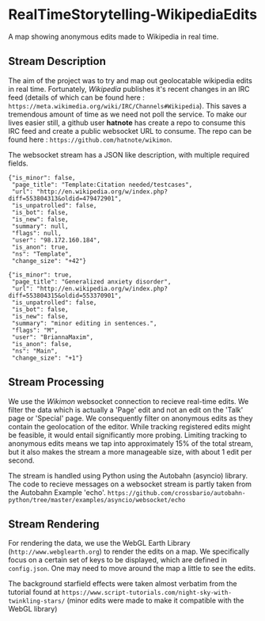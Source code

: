 # RealTimeStorytelling-WikipediaEdits
A map showing anonymous edits made to Wikipedia in real time.

## Stream Description
The aim of the project was to try and map out geolocatable wikipedia edits in real time. Fortunately, *Wikipedia* publishes it's recent changes in an IRC feed (details of which can be found here : ```https://meta.wikimedia.org/wiki/IRC/Channels#Wikipedia```). This saves a tremendous amount of time as we need not poll the service. To make our lives easier still, a github user **hatnote** has create a repo to consume this IRC feed and create a public websocket URL to consume. The repo can be found here : ```https://github.com/hatnote/wikimon```.

The websocket stream has a JSON like description, with multiple required fields.

    {"is_minor": false,
     "page_title": "Template:Citation needed/testcases",
     "url": "http://en.wikipedia.org/w/index.php?diff=553804313&oldid=479472901",
     "is_unpatrolled": false,
     "is_bot": false,
     "is_new": false,
     "summary": null,
     "flags": null,
     "user": "98.172.160.184",
     "is_anon": true,
     "ns": "Template",
     "change_size": "+42"}
    
    {"is_minor": true,
     "page_title": "Generalized anxiety disorder",
     "url": "http://en.wikipedia.org/w/index.php?diff=553804315&oldid=553370901",
     "is_unpatrolled": false,
     "is_bot": false,
     "is_new": false,
     "summary": "minor editing in sentences.",
     "flags": "M",
     "user": "BriannaMaxim",
     "is_anon": false,
     "ns": "Main",
     "change_size": "+1"}

## Stream Processing
We use the *Wikimon* websocket connection to recieve real-time edits. We filter the data which is actually a 'Page' edit and not an edit on the 'Talk' page or 'Special' page. We consequently filter on anonymous edits as they contain the geolocation of the editor. While tracking registered edits might be feasible, it would entail significantly more probing. Limiting tracking to anonymous edits means we tap into approximately 15% of the total stream, but it also makes the stream a more manageable size, with about 1 edit per second.

The stream is handled using Python using the Autobahn (asyncio) library. The code to recieve messages on a websocket stream is partly taken from the Autobahn Example 'echo'. ```https://github.com/crossbario/autobahn-python/tree/master/examples/asyncio/websocket/echo```
## Stream Rendering
For rendering the data, we use the WebGL Earth Library (```http://www.webglearth.org```) to render the edits on a map.
We specifically focus on a certain set of keys to be displayed, which are defined in ```config.json```. One may need to move around the map a little to see the edits. 

The background starfield effects were taken almost verbatim from the tutorial found at ```https://www.script-tutorials.com/night-sky-with-twinkling-stars/``` (minor edits were made to make it compatible with the WebGL library)